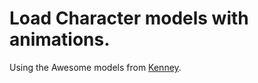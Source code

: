# Load Character models with animations.
Using the Awesome models from [Kenney](https://kenney.itch.io/kenney-character-assets).
